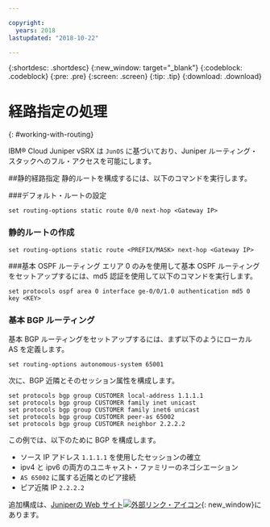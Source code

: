 ```yaml
---

copyright:
  years: 2018
lastupdated: "2018-10-22"

---
```


{:shortdesc: .shortdesc}
{:new_window: target="_blank"}
{:codeblock: .codeblock}
{:pre: .pre}
{:screen: .screen}
{:tip: .tip}
{:download: .download}

# 経路指定の処理
{: #working-with-routing}

IBM® Cloud Juniper vSRX は `JunOS` に基づいており、Juniper ルーティング・スタックへのフル・アクセスを可能にします。

##静的経路指定
静的ルートを構成するには、以下のコマンドを実行します。

###デフォルト・ルートの設定
```
set routing-options static route 0/0 next-hop <Gateway IP>
```

### 静的ルートの作成
```
set routing-options static route <PREFIX/MASK> next-hop <Gateway IP>
```  

###基本 OSPF ルーティング
エリア 0 のみを使用して基本 OSPF ルーティングをセットアップするには、md5 認証を使用して以下のコマンドを実行します。

```
set protocols ospf area 0 interface ge-0/0/1.0 authentication md5 0 key <KEY>
```

### 基本 BGP ルーティング
基本 BGP ルーティングをセットアップするには、まず以下のようにローカル AS を定義します。

```
set routing-options autonomous-system 65001
```

次に、BGP 近隣とそのセッション属性を構成します。

```
set protocols bgp group CUSTOMER local-address 1.1.1.1
set protocols bgp group CUSTOMER family inet unicast
set protocols bgp group CUSTOMER family inet6 unicast
set protocols bgp group CUSTOMER peer-as 65002
set protocols bgp group CUSTOMER neighbor 2.2.2.2
```

この例では、以下のために BGP を構成します。

* ソース IP アドレス `1.1.1.1` を使用したセッションの確立
* ipv4 と ipv6 の両方のユニキャスト・ファミリーのネゴシエーション
* `AS 65002` に属する近隣とのピア接続
* ピア近隣 IP `2.2.2.2`

追加構成は、[Juniperの Web サイト![外部リンク・アイコン](../../icons/launch-glyph.svg "外部リンク・アイコン")](https://www.juniper.net/documentation/en_US/junos11.4/information-products/topic-collections/config-guide-routing/config-guide-routing.pdf){: new_window}にあります。
